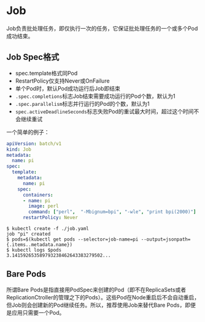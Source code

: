 # Job

Job负责批处理任务，即仅执行一次的任务，它保证批处理任务的一个或多个Pod成功结束。

## Job Spec格式

- spec.template格式同Pod
- RestartPolicy仅支持Never或OnFailure
- 单个Pod时，默认Pod成功运行后Job即结束
- `.spec.completions`标志Job结束需要成功运行的Pod个数，默认为1
- `.spec.parallelism`标志并行运行的Pod的个数，默认为1
- `spec.activeDeadlineSeconds`标志失败Pod的重试最大时间，超过这个时间不会继续重试

一个简单的例子：

```yaml
apiVersion: batch/v1
kind: Job
metadata:
  name: pi
spec:
  template:
    metadata:
      name: pi
    spec:
      containers:
      - name: pi
        image: perl
        command: ["perl",  "-Mbignum=bpi", "-wle", "print bpi(2000)"]
      restartPolicy: Never
```

```
$ kubectl create -f ./job.yaml
job "pi" created
$ pods=$(kubectl get pods --selector=job-name=pi --output=jsonpath={.items..metadata.name})
$ kubectl logs $pods
3.141592653589793238462643383279502...
```

## Bare Pods

所谓Bare Pods是指直接用PodSpec来创建的Pod（即不在ReplicaSets或者ReplicationCtroller的管理之下的Pods）。这些Pod在Node重启后不会自动重启，但Job则会创建新的Pod继续任务。所以，推荐使用Job来替代Bare Pods，即便是应用只需要一个Pod。



